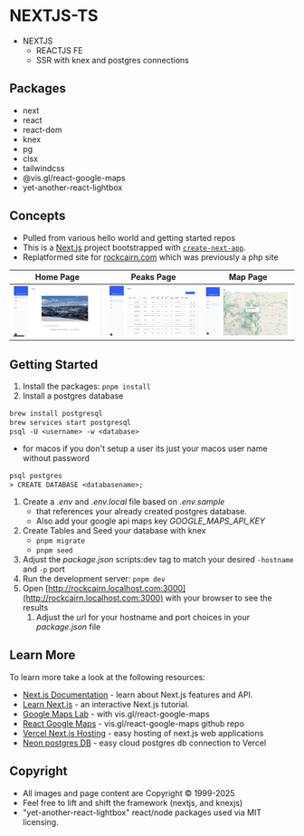 # NEXTJS-TS

- NEXTJS
  - REACTJS FE
  - SSR with knex and postgres connections

## Packages

- next
- react
- react-dom
- knex
- pg
- clsx
- tailwindcss
- @vis.gl/react-google-maps
- yet-another-react-lightbox

## Concepts

- Pulled from various hello world and getting started repos
- This is a [Next.js](https://nextjs.org) project bootstrapped with [`create-next-app`](https://nextjs.org/docs/app/api-reference/cli/create-next-app).
- Replatformed site for [rockcairn.com](http://rockcairn.com) which was previously a php site

| Home Page  | Peaks Page | Map Page   |
| ---------- | ---------- | ---------- |
| ![Home Page](/public/documentation/home-page.jpg) | ![Peaks Page](/public/documentation/peaks-page.jpg) | ![Map Page](/public/documentation/map-page.jpg) |

## Getting Started
1. Install the packages: ``` pnpm install ```
1. Install a postgres database
```
brew install postgresql
brew services start postgresql
psql -U <username> -w <database>
```
- for macos if you don't setup a user its just your macos user name without password
```
psql postgres
> CREATE DATABASE <databasename>;
```
1. Create a _.env_  and _.env.local_ file based on _.env.sample_
    - that references your already created postgres database.
    - Also add your google api maps key _GOOGLE_MAPS_API_KEY_
1. Create Tables and Seed your database with knex
    - ``` pnpm migrate ```
    - ``` pnpm seed ```
1. Adjust the _package.json_ scripts:dev tag to match your desired ```-hostname``` and ```-p``` port
1. Run the development server: ``` pnpm dev ```
1. Open [http://rockcairn.localhost.com:3000](http://rockcairn.localhost.com:3000) with your browser to see the results
    1. Adjust the url for your hostname and port choices in your _package.json_ file

## Learn More

To learn more take a look at the following resources:

- [Next.js Documentation](https://nextjs.org/docs) - learn about Next.js features and API.
- [Learn Next.js](https://nextjs.org/learn) - an interactive Next.js tutorial.
- [Google Maps Lab](https://developers.google.com/codelabs/maps-platform/maps-platform-101-react-js) - with vis.gl/react-google-maps
- [React Google Maps](https://visgl.github.io/react-google-maps/) - vis.gl/react-google-maps github repo
- [Vercel Next.js Hosting](https://vercel.com/) - easy hosting of next.js web applications
- [Neon postgres DB](https://neon.com/) - easy cloud postgres db connection to Vercel


## Copyright
- All images and page content are Copyright &copy; 1999-2025
- Feel free to lift and shift the framework (nextjs, and knexjs)
- "yet-another-react-lightbox" react/node packages used via MIT licensing.
